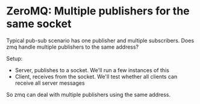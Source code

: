 # ZeroMQ: Multiple publishers for the same socket

Typical pub-sub scenario has one publisher and multiple
subscribers. Does zmq handle multiple publishers to the same address?

Setup:

 * Server, publishes to a socket. We'll run a few instances of this
 * Client, receives from the socket. We'll test whether all clients
   can receive all server messages
   
So zmq can deal with multiple publishers using the same address.

